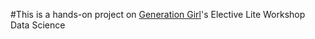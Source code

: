 #This is a hands-on project on [Generation Girl](https://www.instagram.com/generationgirl.id/)'s Elective Lite Workshop Data Science
